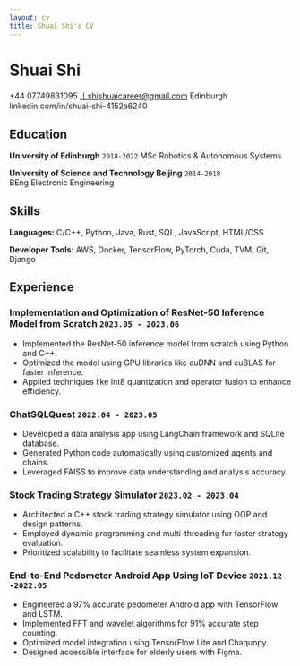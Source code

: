 ```yaml
---
layout: cv
title: Shuai Shi's CV
---
```


# Shuai Shi

+44 07749831095 丨shishuaicareer@gmail.com Edinburgh linkedin.com/in/shuai-shi-4152a6240

## Education

**University of Edinburgh** `2018-2022`
MSc Robotics & Autonomous Systems

**University of Science and Technology Beijing** `2014-2018`  
BEng Electronic Engineering

## Skills

**Languages:** C/C++, Python, Java, Rust, SQL, JavaScript, HTML/CSS

**Developer Tools:** AWS, Docker, TensorFlow, PyTorch, Cuda, TVM, Git, Django

## Experience

### Implementation and Optimization of ResNet-50 Inference Model from Scratch `2023.05 - 2023.06`

- Implemented the ResNet-50 inference model from scratch using Python and C++.
- Optimized the model using GPU libraries like cuDNN and cuBLAS for faster inference.  
- Applied techniques like Int8 quantization and operator fusion to enhance efficiency.

### ChatSQLQuest `2022.04 - 2023.05`

- Developed a data analysis app using LangChain framework and SQLite database.
- Generated Python code automatically using customized agents and chains.
- Leveraged FAISS to improve data understanding and analysis accuracy.

### Stock Trading Strategy Simulator `2023.02 - 2023.04` 

- Architected a C++ stock trading strategy simulator using OOP and design patterns.
- Employed dynamic programming and multi-threading for faster strategy evaluation.
- Prioritized scalability to facilitate seamless system expansion.

### End-to-End Pedometer Android App Using IoT Device `2021.12 -2022.05`

- Engineered a 97% accurate pedometer Android app with TensorFlow and LSTM.  
- Implemented FFT and wavelet algorithms for 91% accurate step counting.
- Optimized model integration using TensorFlow Lite and Chaquopy.
- Designed accessible interface for elderly users with Figma.